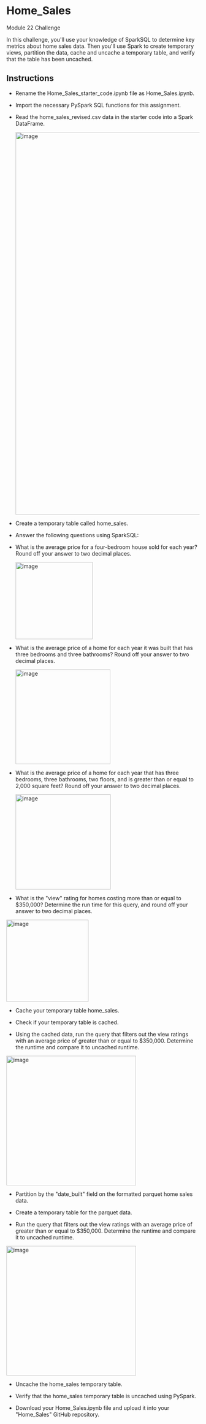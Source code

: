 # Home_Sales
Module 22 Challenge

In this challenge, you'll use your knowledge of SparkSQL to determine key metrics about home sales data. Then you'll use Spark to create temporary views, partition the data, cache and uncache a temporary table, and verify that the table has been uncached.

## Instructions
- Rename the Home_Sales_starter_code.ipynb file as Home_Sales.ipynb.

- Import the necessary PySpark SQL functions for this assignment.

- Read the home_sales_revised.csv data in the starter code into a Spark DataFrame.

  <img width="998" alt="image" src="https://github.com/ranjini-rao/Home_Sales/assets/143301151/cd7637ff-5474-4a5a-a6fa-11c32295cd0e">


- Create a temporary table called home_sales.

- Answer the following questions using SparkSQL:

- What is the average price for a four-bedroom house sold for each year? Round off your answer to two decimal places.

  <img width="201" alt="image" src="https://github.com/ranjini-rao/Home_Sales/assets/143301151/546f344c-a5b6-48d6-9757-f0cda7515997">


- What is the average price of a home for each year it was built that has three bedrooms and three bathrooms? Round off your answer to two 
  decimal places.

  <img width="247" alt="image" src="https://github.com/ranjini-rao/Home_Sales/assets/143301151/c9bc7368-e166-4d6b-939b-e714018a4956">


- What is the average price of a home for each year that has three bedrooms, three bathrooms, two floors, and is greater than or equal to 
 2,000 square feet? Round off your answer to two decimal places.

  <img width="248" alt="image" src="https://github.com/ranjini-rao/Home_Sales/assets/143301151/0786ed02-60ef-4ca4-ae78-4a7a33b7738c">


- What is the "view" rating for homes costing more than or equal to $350,000? Determine the run time for this query, and round off your 
 answer to two decimal places.

<img width="214" alt="image" src="https://github.com/ranjini-rao/Home_Sales/assets/143301151/7b5edecb-f5d7-4a66-8643-81652aff1c29">


- Cache your temporary table home_sales.

- Check if your temporary table is cached.

- Using the cached data, run the query that filters out the view ratings with an average price of greater than or equal to $350,000. 
 Determine the runtime and compare it to uncached runtime.

<img width="338" alt="image" src="https://github.com/ranjini-rao/Home_Sales/assets/143301151/ad53005f-46a7-420d-88f4-24343ca8b0f6">


- Partition by the "date_built" field on the formatted parquet home sales data.

- Create a temporary table for the parquet data.

- Run the query that filters out the view ratings with an average price of greater than or equal to $350,000. Determine the runtime and 
 compare it to uncached runtime.

<img width="338" alt="image" src="https://github.com/ranjini-rao/Home_Sales/assets/143301151/5792263d-d549-4613-9626-4c2131dc28fe">


- Uncache the home_sales temporary table.

- Verify that the home_sales temporary table is uncached using PySpark.

- Download your Home_Sales.ipynb file and upload it into your "Home_Sales" GitHub repository.


